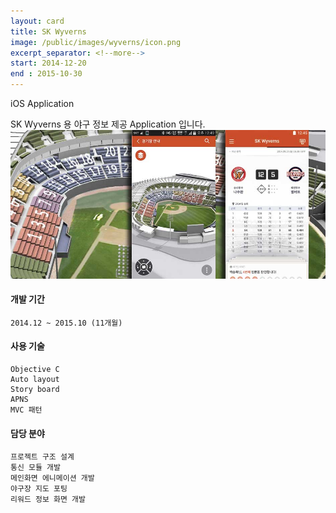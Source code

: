 ```yaml
---
layout: card
title: SK Wyverns
image: /public/images/wyverns/icon.png
excerpt_separator: <!--more-->
start: 2014-12-20
end : 2015-10-30
---
```

iOS Application<br>
<!--more-->
SK Wyverns 용 야구 정보 제공 Application 입니다.
![Example image](/public/images/wyverns/wyverns_02.jpg)

#### 개발 기간
    2014.12 ~ 2015.10 (11개월)

#### 사용 기술
    Objective C
    Auto layout
    Story board
    APNS
    MVC 패턴

#### 담당 분야
    프로젝트 구조 설계
    통신 모듈 개발
    메인화면 에니메이션 개발
    야구장 지도 포팅
    리워드 정보 화면 개발
